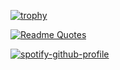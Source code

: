 [![trophy](https://github-profile-trophy.vercel.app/?username=RaflyLesmana3003&theme=onedark&row=2&column=3)](https://github.com/RaflyLesmana3003)

[![Readme Quotes](https://quotes-github-readme.vercel.app/api?type=horizontal&theme=dark)](https://github.com/piyushsuthar/github-readme-quotes)

[![spotify-github-profile](https://spotify-github-profile.vercel.app/api/view?uid=217g2jaz73cixzmzam6l3c3bi&cover_image=true&theme=default)](https://github.com/kittinan/spotify-github-profile)
